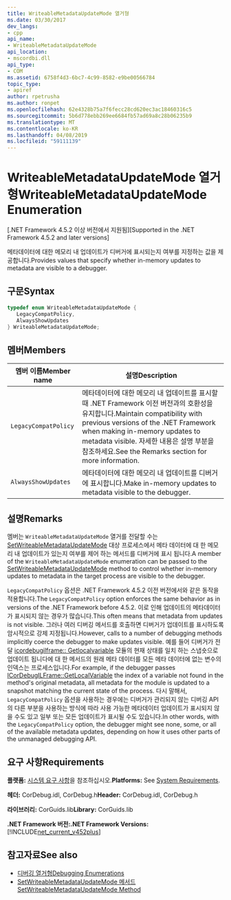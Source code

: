 ```yaml
---
title: WriteableMetadataUpdateMode 열거형
ms.date: 03/30/2017
dev_langs:
- cpp
api_name:
- WriteableMetadataUpdateMode
api_location:
- mscordbi.dll
api_type:
- COM
ms.assetid: 6758f4d3-6bc7-4c99-8582-e9be00566784
topic_type:
- apiref
author: rpetrusha
ms.author: ronpet
ms.openlocfilehash: 62e4328b75a7f6fecc28cd620ec3ac18460316c5
ms.sourcegitcommit: 5b6d778ebb269ee6684fb57ad69a8c28b06235b9
ms.translationtype: MT
ms.contentlocale: ko-KR
ms.lasthandoff: 04/08/2019
ms.locfileid: "59111139"
---
```

# <a name="writeablemetadataupdatemode-enumeration"></a><span data-ttu-id="14890-102">WriteableMetadataUpdateMode 열거형</span><span class="sxs-lookup"><span data-stu-id="14890-102">WriteableMetadataUpdateMode Enumeration</span></span>
<span data-ttu-id="14890-103">[.NET Framework 4.5.2 이상 버전에서 지원됨]</span><span class="sxs-lookup"><span data-stu-id="14890-103">[Supported in the .NET Framework 4.5.2 and later versions]</span></span>  
  
 <span data-ttu-id="14890-104">메타데이터에 대한 메모리 내 업데이트가 디버거에 표시되는지 여부를 지정하는 값을 제공합니다.</span><span class="sxs-lookup"><span data-stu-id="14890-104">Provides values that specify whether in-memory updates to metadata are visible to a debugger.</span></span>  
  
## <a name="syntax"></a><span data-ttu-id="14890-105">구문</span><span class="sxs-lookup"><span data-stu-id="14890-105">Syntax</span></span>  
  
```cpp
typedef enum WriteableMetadataUpdateMode {  
   LegacyCompatPolicy,  
   AlwaysShowUpdates  
} WriteableMetadataUpdateMode;  
```  
  
## <a name="members"></a><span data-ttu-id="14890-106">멤버</span><span class="sxs-lookup"><span data-stu-id="14890-106">Members</span></span>  
  
|<span data-ttu-id="14890-107">멤버 이름</span><span class="sxs-lookup"><span data-stu-id="14890-107">Member name</span></span>|<span data-ttu-id="14890-108">설명</span><span class="sxs-lookup"><span data-stu-id="14890-108">Description</span></span>|  
|-----------------|-----------------|  
|`LegacyCompatPolicy`|<span data-ttu-id="14890-109">메타데이터에 대한 메모리 내 업데이트를 표시할 때 .NET Framework 이전 버전과의 호환성을 유지합니다.</span><span class="sxs-lookup"><span data-stu-id="14890-109">Maintain compatibility with previous versions of the .NET Framework when making in-memory updates to metadata visible.</span></span> <span data-ttu-id="14890-110">자세한 내용은 설명 부분을 참조하세요.</span><span class="sxs-lookup"><span data-stu-id="14890-110">See the Remarks section for more information.</span></span>|  
|`AlwaysShowUpdates`|<span data-ttu-id="14890-111">메타데이터에 대한 메모리 내 업데이트를 디버거에 표시합니다.</span><span class="sxs-lookup"><span data-stu-id="14890-111">Make in-memory updates to metadata visible to the debugger.</span></span>|  
  
## <a name="remarks"></a><span data-ttu-id="14890-112">설명</span><span class="sxs-lookup"><span data-stu-id="14890-112">Remarks</span></span>  
 <span data-ttu-id="14890-113">멤버는 `WriteableMetadataUpdateMode` 열거를 전달할 수는 [SetWriteableMetadataUpdateMode](../../../../docs/framework/unmanaged-api/debugging/icordebugprocess7-setwriteablemetadataupdatemode-method.md) 대상 프로세스에서 메타 데이터에 대 한 메모리 내 업데이트가 있는지 여부를 제어 하는 메서드를 디버거에 표시 됩니다.</span><span class="sxs-lookup"><span data-stu-id="14890-113">A member of the `WriteableMetadataUpdateMode` enumeration can be passed to the [SetWriteableMetadataUpdateMode](../../../../docs/framework/unmanaged-api/debugging/icordebugprocess7-setwriteablemetadataupdatemode-method.md) method to control whether in-memory updates to metadata in the target process are visible to the debugger.</span></span>  
  
 <span data-ttu-id="14890-114">`LegacyCompatPolicy` 옵션은 .NET Framework 4.5.2 이전 버전에서와 같은 동작을 적용합니다.</span><span class="sxs-lookup"><span data-stu-id="14890-114">The `LegacyCompatPolicy` option enforces the same behavior as in versions of the .NET Framework before 4.5.2.</span></span> <span data-ttu-id="14890-115">이로 인해 업데이트의 메타데이터가 표시되지 않는 경우가 많습니다.</span><span class="sxs-lookup"><span data-stu-id="14890-115">This often means that metadata from updates is not visible.</span></span> <span data-ttu-id="14890-116">그러나 여러 디버깅 메서드를 호출하면 디버거가 업데이트를 표시하도록 암시적으로 강제 지정됩니다.</span><span class="sxs-lookup"><span data-stu-id="14890-116">However, calls to a number of debugging methods implicitly coerce the debugger to make updates visible.</span></span> <span data-ttu-id="14890-117">예를 들어 디버거가 전달 [icordebugilframe:: Getlocalvariable](../../../../docs/framework/unmanaged-api/debugging/icordebugilframe-getlocalvariable-method.md) 모듈의 현재 상태를 일치 하는 스냅숏으로 업데이트 됩니다에 대 한 메서드의 원래 메타 데이터를 모든 메타 데이터에 없는 변수의 인덱스는 프로세스입니다.</span><span class="sxs-lookup"><span data-stu-id="14890-117">For example, if the debugger passes [ICorDebugILFrame::GetLocalVariable](../../../../docs/framework/unmanaged-api/debugging/icordebugilframe-getlocalvariable-method.md) the index of a variable not found in the method's original metadata, all metadata for the module is updated to a snapshot matching the current state of the process.</span></span> <span data-ttu-id="14890-118">다시 말해서, `LegacyCompatPolicy` 옵션을 사용하는 경우에는 디버거가 관리되지 않는 디버깅 API의 다른 부분을 사용하는 방식에 따라 사용 가능한 메타데이터 업데이트가 표시되지 않을 수도 있고 일부 또는 모든 업데이트가 표시될 수도 있습니다.</span><span class="sxs-lookup"><span data-stu-id="14890-118">In other words, with the `LegacyCompatPolicy` option, the debugger might see none, some, or all of the available metadata updates, depending on how it uses other parts of the unmanaged debugging API.</span></span>  
  
## <a name="requirements"></a><span data-ttu-id="14890-119">요구 사항</span><span class="sxs-lookup"><span data-stu-id="14890-119">Requirements</span></span>  
 <span data-ttu-id="14890-120">**플랫폼:** [시스템 요구 사항](../../../../docs/framework/get-started/system-requirements.md)을 참조하십시오.</span><span class="sxs-lookup"><span data-stu-id="14890-120">**Platforms:** See [System Requirements](../../../../docs/framework/get-started/system-requirements.md).</span></span>  
  
 <span data-ttu-id="14890-121">**헤더:** CorDebug.idl, CorDebug.h</span><span class="sxs-lookup"><span data-stu-id="14890-121">**Header:** CorDebug.idl, CorDebug.h</span></span>  
  
 <span data-ttu-id="14890-122">**라이브러리:** CorGuids.lib</span><span class="sxs-lookup"><span data-stu-id="14890-122">**Library:** CorGuids.lib</span></span>  
  
 **<span data-ttu-id="14890-123">.NET Framework 버전:</span><span class="sxs-lookup"><span data-stu-id="14890-123">.NET Framework Versions:</span></span>** [!INCLUDE[net_current_v452plus](../../../../includes/net-current-v452plus-md.md)]  
  
## <a name="see-also"></a><span data-ttu-id="14890-124">참고자료</span><span class="sxs-lookup"><span data-stu-id="14890-124">See also</span></span>

- [<span data-ttu-id="14890-125">디버깅 열거형</span><span class="sxs-lookup"><span data-stu-id="14890-125">Debugging Enumerations</span></span>](../../../../docs/framework/unmanaged-api/debugging/debugging-enumerations.md)
- [<span data-ttu-id="14890-126">SetWriteableMetadataUpdateMode 메서드</span><span class="sxs-lookup"><span data-stu-id="14890-126">SetWriteableMetadataUpdateMode Method</span></span>](../../../../docs/framework/unmanaged-api/debugging/icordebugprocess7-setwriteablemetadataupdatemode-method.md)
